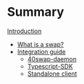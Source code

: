 # Summary

[Introduction](intro.md)

- [What is a swap?](./what-is-a-swap.md)
- [Integration guide](./integration-guide.md)
    - [40swap-daemon]()
    - [Typescript-SDK]()
    - [Standalone client]()

